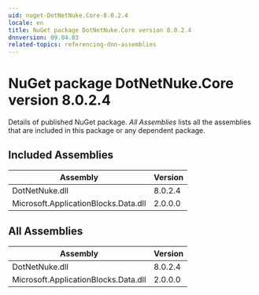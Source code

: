```yaml
---
uid: nuget-DotNetNuke.Core-8.0.2.4
locale: en
title: NuGet package DotNetNuke.Core version 8.0.2.4
dnnversion: 09.04.03
related-topics: referencing-dnn-assemblies
---
```


# NuGet package DotNetNuke.Core version 8.0.2.4
Details of published NuGet package.
*All Assemblies* lists all the assemblies that are included in this package or any dependent package.

## Included Assemblies

|Assembly|Version|
|---|---|
|DotNetNuke.dll|8.0.2.4|
|Microsoft.ApplicationBlocks.Data.dll|2.0.0.0|

## All Assemblies

|Assembly|Version|
|---|---|
|DotNetNuke.dll|8.0.2.4|
|Microsoft.ApplicationBlocks.Data.dll|2.0.0.0|


